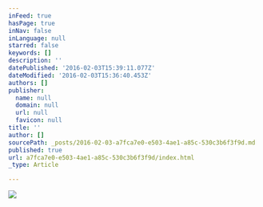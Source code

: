 ```yaml
---
inFeed: true
hasPage: true
inNav: false
inLanguage: null
starred: false
keywords: []
description: ''
datePublished: '2016-02-03T15:39:11.077Z'
dateModified: '2016-02-03T15:36:40.453Z'
authors: []
publisher:
  name: null
  domain: null
  url: null
  favicon: null
title: ''
author: []
sourcePath: _posts/2016-02-03-a7fca7e0-e503-4ae1-a85c-530c3b6f3f9d.md
published: true
url: a7fca7e0-e503-4ae1-a85c-530c3b6f3f9d/index.html
_type: Article

---
```

![](https://the-grid-user-content.s3-us-west-2.amazonaws.com/fef987f5-7e7d-48e4-93fa-41a4093454e1.JPG)